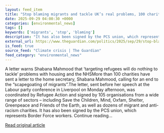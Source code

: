```yaml
---
layout: feed_item
title: "Stop blaming migrants and tackle UK’s real problems, 100 charities tell home secretary"
date: 2025-09-29 04:00:30 +0000
categories: [environmental_news]
tags: []
keywords: ['migrants', 'stop', 'blaming']
description: "It has also been signed by the PCS union, which represents Border Force workers"
external_url: https://www.theguardian.com/politics/2025/sep/29/stop-blaming-migrants-and-tackle-uks-real-problems-100-charities-tell-home-secretary
is_feed: true
source_feed: "Climate crisis | The Guardian"
feed_category: "environmental_news"
---
```


A letter warns Shabana Mahmood that ‘targeting refugees will do nothing to tackle’ problems with housing and the NHSMore than 100 charities have sent a letter to the home secretary, Shabana Mahmood, calling for an end to the “scapegoating of migrants”.The letter, sent before her speech at the Labour party conference in Liverpool on Monday afternoon, was coordinated by Refugee Action and signed by 105 organisations from a wide range of sectors – including Save the Children, Mind, Oxfam, Shelter, Greenpeace and Friends of the Earth, as well as dozens of migrant and anti-racism charities. It has also been signed by the PCS union, which represents Border Force workers. Continue reading...

[Read original article](https://www.theguardian.com/politics/2025/sep/29/stop-blaming-migrants-and-tackle-uks-real-problems-100-charities-tell-home-secretary)
